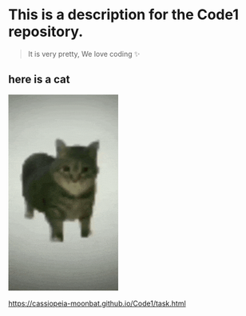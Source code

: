 # This is a description for the Code1 repository.
> It is very pretty,
> We love coding ✨

## here is a cat
![](/Hello/spinningcat.gif)


<https://cassiopeia-moonbat.github.io/Code1/task.html>
